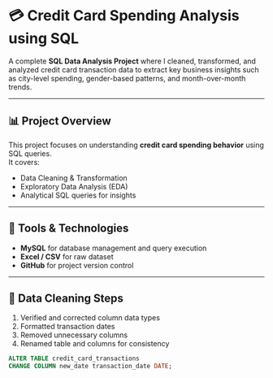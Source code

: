 # 💳 Credit Card Spending Analysis using SQL

A complete **SQL Data Analysis Project** where I cleaned, transformed, and analyzed credit card transaction data to extract key business insights such as city-level spending, gender-based patterns, and month-over-month trends.

---

## 📊 Project Overview

This project focuses on understanding **credit card spending behavior** using SQL queries.  
It covers:
- Data Cleaning & Transformation
- Exploratory Data Analysis (EDA)
- Analytical SQL queries for insights

---

## 🧰 Tools & Technologies

- **MySQL** for database management and query execution  
- **Excel / CSV** for raw dataset  
- **GitHub** for project version control  

---

## 🧹 Data Cleaning Steps

1. Verified and corrected column data types  
2. Formatted transaction dates  
3. Removed unnecessary columns  
4. Renamed table and columns for consistency  

```sql
ALTER TABLE credit_card_transactions
CHANGE COLUMN new_date transaction_date DATE;
